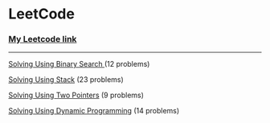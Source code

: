 # LeetCode

### [My Leetcode link](https://leetcode.com/oOVladOo/)

___

[Solving Using Binary Search ](BinarySearch/) (12 problems)

[Solving Using Stack](Stack/) (23 problems)

[Solving Using Two Pointers](TwoPointers/) (9 problems)

[Solving Using Dynamic Programming](DynamicProgramming/) (14 problems)
